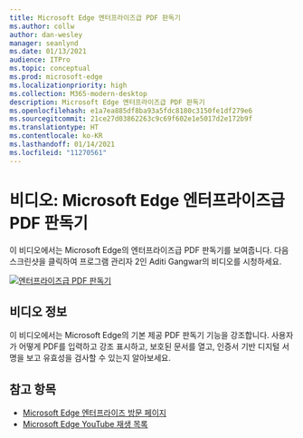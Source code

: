```yaml
---
title: Microsoft Edge 엔터프라이즈급 PDF 판독기
ms.author: collw
author: dan-wesley
manager: seanlynd
ms.date: 01/13/2021
audience: ITPro
ms.topic: conceptual
ms.prod: microsoft-edge
ms.localizationpriority: high
ms.collection: M365-modern-desktop
description: Microsoft Edge 엔터프라이즈급 PDF 판독기
ms.openlocfilehash: e1a7ea885df8ba93a5fdc8180c3150fe1df279e6
ms.sourcegitcommit: 21ce27d03862263c9c69f602e1e5017d2e172b9f
ms.translationtype: HT
ms.contentlocale: ko-KR
ms.lasthandoff: 01/14/2021
ms.locfileid: "11270561"
---
```

# 비디오: Microsoft Edge 엔터프라이즈급 PDF 판독기

이 비디오에서는 Microsoft Edge의 엔터프라이즈급 PDF 판독기를 보여줍니다. 다음 스크린샷을 클릭하여 프로그램 관리자 2인 Aditi Gangwar의 비디오를 시청하세요.

[![엔터프라이즈급 PDF 판독기](media/microsoft-edge-video-pdf-reader/0.png)](http://www.youtube.com/watch?v=XWAqNQ0xAcE "Enterprise grade PDF reader")

## 비디오 정보

이 비디오에서는 Microsoft Edge의 기본 제공 PDF 판독기 기능을 강조합니다. 사용자가 어떻게 PDF를 입력하고 강조 표시하고, 보호된 문서를 열고, 인증서 기반 디지털 서명을 보고 유효성을 검사할 수 있는지 알아보세요.

## 참고 항목

- [Microsoft Edge 엔터프라이즈 방문 페이지](https://aka.ms/EdgeEnterprise)
- [Microsoft Edge YouTube 재생 목록](https://www.youtube.com/playlist?list=PLXtHYVsvn_b-uXh1tMeYpT-0iD8tD3tFy)
